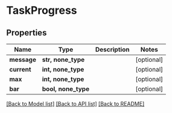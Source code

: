 # TaskProgress


## Properties

Name | Type | Description | Notes
------------ | ------------- | ------------- | -------------
**message** | **str, none_type** |  | [optional] 
**current** | **int, none_type** |  | [optional] 
**max** | **int, none_type** |  | [optional] 
**bar** | **bool, none_type** |  | [optional] 

[[Back to Model list]](../#documentation-for-models) [[Back to API list]](../#documentation-for-api-endpoints) [[Back to README]](../)


